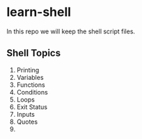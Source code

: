 # learn-shell

In this repo we will keep the shell script files.

Shell Topics
------------
1. Printing
2. Variables
3. Functions
4. Conditions
5. Loops
6. Exit Status
7. Inputs
8. Quotes
9. 